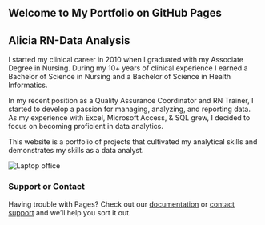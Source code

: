 ## Welcome to My Portfolio on GitHub Pages
## Alicia RN-Data Analysis

I started my clinical career in 2010 when I graduated with my Associate Degree in Nursing. During my 10+ years of clinical experience I earned a Bachelor of Science in Nursing and a Bachelor of Science in Health Informatics.

In my recent position as a Quality Assurance Coordinator and RN Trainer, I started to develop a passion for managing, analyzing, and reporting data. As my experience with Excel, Microsoft Access, & SQL grew, I decided to focus on becoming proficient in data analytics.

This website is a portfolio of projects that cultivated my analytical skills and demonstrates my skills as a data analyst. 

![Laptop   office](https://user-images.githubusercontent.com/47366567/178128695-d5c12244-78c4-471f-bb08-c882d3fd9074.png)


### Support or Contact

Having trouble with Pages? Check out our [documentation](https://docs.github.com/categories/github-pages-basics/) or [contact support](https://support.github.com/contact) and we’ll help you sort it out.
